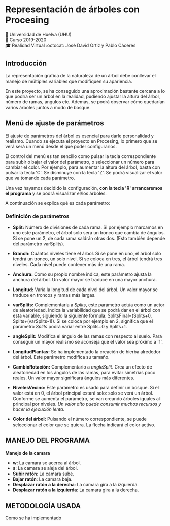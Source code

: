 # Representación de árboles con Procesing
:office: Universidad de Huelva (UHU)  
:calendar: Curso 2019-2020  
:mortar_board: Realidad Virtual 
:octocat: José David Ortiz y Pablo Cáceres

## Introducción
La representación gráfica de la naturaleza de un árbol debe conllevar el manejo de múltiples variables que modifiquen su apariencia.

En este proyecto, se ha conseguido una aproximación bastante cercana a lo que podría ser un árbol en la realidad, pudiendo ajustar la altura del árbol, número de ramas, ángulos etc. Además, se podrá observar cómo quedarían varios árboles juntos a modo de bosque.

## Menú de ajuste de parámetros
El ajuste de parámetros del árbol es esencial para darle personalidad y realismo. Cuando se ejecuta el proyecto en Procesing, lo primero que se verá será un menú desde el que poder configurarlos.

El control del menú es tan sencillo como pulsar la tecla correspondiente para subir o bajar el valor del parámetro, o seleccionar un número para cambiar el color. Por ejemplo, para aumentar la altura del árbol, basta con pulsar la tecla 'C'. Se disminuye con la tecla 'Z'. Se podrá visualizar el valor que va tomando cada parámetro. 

Una vez hayamos decidido la configuración, **con la tecla 'R' arrancaremos el programa** y se podrá visualizar el/los árboles.

A continuación se explica qué es cada parámetro:
### Definición de parámetros
* **Split:** Número de divisiones de cada rama. Si por ejemplo marcamos en uno este parámetro, el árbol solo será un tronco que cambia de ángulos. Si se pone un 2, de cada rama saldrán otras dos. (Esto también depende del parámetro varSplits).

* **Branch:** Cuántos niveles tiene el árbol. Si se pone en uno, el árbol solo tendrá un tronco, un solo nivel. Si se coloca en tres, el árbol tendrá tres niveles. Cada nivel puede contener más de una rama.

* **Anchura:** Como su propio nombre indica, este parámetro ajusta la anchura del árbol. Un valor mayor se traduce en una mayor anchura.

* **Longitud:** Varía la longitud de cada nivel del árbol. Un valor mayor se traduce en troncos y ramas más largas.

* **varSplits:** Complementaria a *Splits*, este parámetro actúa como un actor de aleatoriedad. Indica la variabilidad que se podrá dar en el árbol con esta variable, siguiendo la siguiente fórmula: SplitsFinal=(Splits+0, Splits+(varSplits-1)). Si se coloca por ejemplo en 2, significa que el parámetro *Splits* podrá variar entre Splits+0 y Splits+1. 

* **angleSplit:** Modifica el ángulo de las ramas con respecto al suelo. Para conseguir un mayor realismo se aconseja que el valor sea próximo a '1'.

* **LongitudPlantas:** Se ha implementado la creación de hierba alrededor del árbol. Este parámetro modifica su tamaño.

* **CambioRotación:** Complementario a *angleSplit*. Crea un efecto de aleatoriedad en los ángulos de las ramas, para evitar simetrías poco reales. Un valor mayor significará ángulos más diferentes.

* **NivelesVecino:** Este parámetro es usado para definir un bosque. Si el valor está en 0, el árbol principal estará solo: solo se verá un árbol. Conforme se aumenta el parámetro, se van creando árboles iguales al principal por niveles. *Un valor alto puede consumir muchos recursos y hacer la ejecución lenta*.

* **Color del árbol:** Pulsando el número correspondiente, se puede seleccionar el color que se quiera. La flecha indicará el color activo.


## MANEJO DEL PROGRAMA
**Manejo de la camara**
*  **w**: La camara se acerca al árbol.
*  **s**: La camara se aleja del árbol.
*  **Subir ratón**: La camara sube.
*  **Bajar ratón**: La camara baja.
*  **Desplazar ratón a la derecha**: La camara gira a la izquierda.
*  **Desplazar ratón a la izquierda**: La camara gira a la derecha.
## METODOLOGÍA USADA
Como se ha implementado
